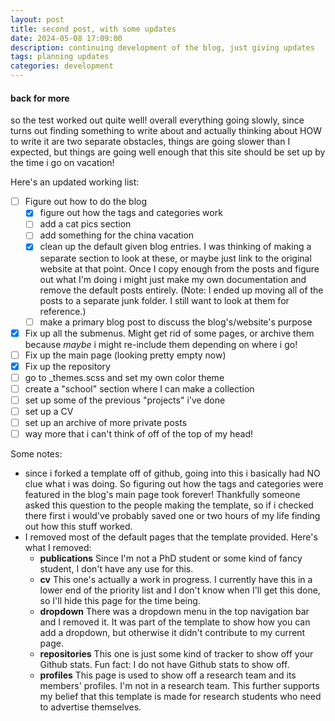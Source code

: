```yaml
---
layout: post
title: second post, with some updates
date: 2024-05-08 17:09:00
description: continuing development of the blog, just giving updates
tags: planning updates
categories: development
---
```


#### back for more
so the test worked out quite well! overall everything going slowly, since turns out finding something to write about and actually thinking about HOW to write it are two separate obstacles, things are going slower than I expected, but things are going well enough that this site should be set up by the time i go on vacation!

Here's an updated working list:
- [ ] Figure out how to do the blog
  - [x] figure out how the tags and categories work
  - [ ] add a cat pics section
  - [ ] add something for the china vacation
  - [x] clean up the default given blog entries. I was thinking of making a separate section to look at these, or maybe just link to the original website at that point. Once I copy enough from the posts and figure out what I'm doing i might just make my own documentation and remove the default posts entirely. (Note: I ended up moving all of the posts to a separate junk folder. I still want to look at them for reference.)
  - [ ] make a primary blog post to discuss the blog's/website's purpose
- [x] Fix up all the submenus. Might get rid of some pages, or archive them because *maybe* i might re-include them depending on where i go!
- [ ] Fix up the main page (looking pretty empty now)
- [x] Fix up the repository
- [ ] go to _themes.scss and set my own color theme
- [ ] create a "school" section where I can make a collection
- [ ] set up some of the previous "projects" i've done
- [ ] set up a CV
- [ ] set up an archive of more private posts
- [ ] way more that i can't think of off of the top of my head!

Some notes:
- since i forked a template off of github, going into this i basically had NO clue what i was doing. So figuring out how the tags and categories were featured in the blog's main page took forever! Thankfully someone asked this question to the people making the template, so if i checked there first i would've probably saved one or two hours of my life finding out how this stuff worked.
- I removed most of the default pages that the template provided. Here's what I removed:
  - **publications** Since I'm not a PhD student or some kind of fancy student, I don't have any use for this.
  - **cv** This one's actually a work in progress. I currently have this in a lower end of the priority list and I don't know when I'll get this done, so I'll hide this page for the time being.
  - **dropdown** There was a dropdown menu in the top navigation bar and I removed it. It was part of the template to show how you can add a dropdown, but otherwise it didn't contribute to my current page.
  - **repositories** This one is just some kind of tracker to show off your Github stats. Fun fact: I do not have Github stats to show off. 
  - **profiles** This page is used to show off a research team and its members' profiles. I'm not in a research team. This further supports my belief that this template is made for research students who need to advertise themselves.